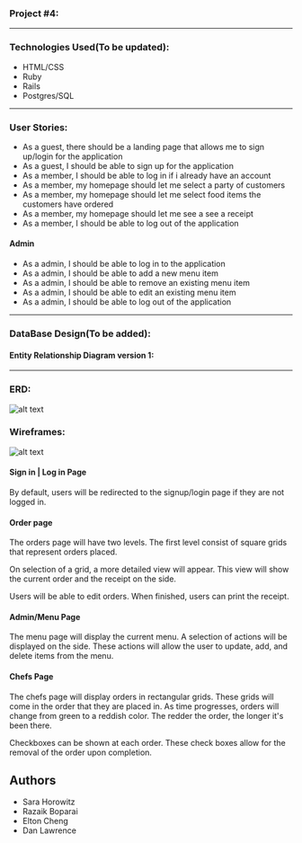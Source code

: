 ### Project #4:

---

### Technologies Used(To be updated):
* HTML/CSS
* Ruby
* Rails
* Postgres/SQL

---

### User Stories:


* As a guest, there should be a landing page that allows me to sign up/login for the application
* As a guest, I should be able to sign up for the application
* As a member, I should be able to log in if i already have an account
* As a member, my homepage should let me select a party of customers
* As a member, my homepage should let me select food items the customers have ordered
* As a member, my homepage should let me see a see a receipt
* As a member, I should be able to log out of the application

#### Admin
* As a admin, I should be able to log in to the application
* As a admin, I should be able to add a new menu item
* As a admin, I should be able to remove an existing menu item
* As a admin, I should be able to edit an existing menu item
* As a admin, I should be able to log out of the application

---

### DataBase Design(To be added):
#### Entity Relationship Diagram version 1:
---

### ERD:
![alt text](erd2.png)

### Wireframes:
![alt text](app/assets/images/orders.png)

#### Sign in | Log in Page
By default, users will be redirected to the signup/login page if they are not logged in.

#### Order page
The orders page will have two levels. The first level consist of square grids that represent orders placed.

On selection of a grid, a more detailed view will appear. This view will show the current order and the receipt on the side.

Users will be able to edit orders.
When finished, users can print the receipt.

#### Admin/Menu Page
The menu page will display the current menu.
A selection of actions will be displayed on the side. These actions will allow the user to update, add, and delete items from the menu.

#### Chefs Page
The chefs page will display orders in rectangular grids. These grids will come in the order that they are placed in. As time progresses, orders will change from green to a reddish color. The redder the order, the longer it's been there.

Checkboxes can be shown at each order. These check boxes allow for the removal of the order upon completion.

## Authors
* Sara Horowitz
* Razaik Boparai
* Elton Cheng
* Dan Lawrence
